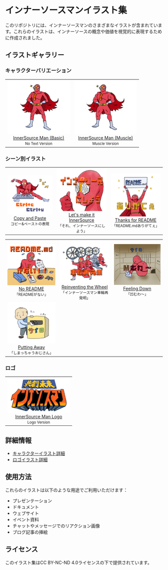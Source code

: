 # インナーソースマンイラスト集

このリポジトリには、インナーソースマンのさまざまなイラストが含まれています。これらのイラストは、インナーソースの概念や価値を視覚的に表現するために作成されました。

## イラストギャラリー

### キャラクターバリエーション

<table>
  <tr>
    <td align="center">
      <img src="./character/character-no-text.png" width="200px"><br/>
      <a href="./character/character-no-text.png" download>InnerSource Man (Basic)</a><br/>
      <small>No Text Version</small>
    </td>
    <td align="center">
      <img src="./character/character-no-text-muscle.png" width="200px"><br/>
      <a href="./character/character-no-text-muscle.png" download>InnerSource Man (Muscle)</a><br/>
      <small>Muscle Version</small>
    </td>
  </tr>
</table>

### シーン別イラスト

<table>
  <tr>
    <td align="center">
      <img src="./character/character-copy.png" width="200px"><br/>
      <a href="./character/character-copy.png" download>Copy and Paste</a><br/>
      <small>コピー&ペーストの表現</small>
    </td>
    <td align="center">
      <img src="./character/lets-make-it-innersource.png" width="200px"><br/>
      <a href="./character/lets-make-it-innersource.png" download>Let's make it InnerSource</a><br/>
      <small>「それ、インナーソースにしよう」</small>
    </td>
    <td align="center">
      <img src="./character/thanks-for-readme.png" width="200px"><br/>
      <a href="./character/thanks-for-readme.png" download>Thanks for README</a><br/>
      <small>「README.mdありがてぇ」</small>
    </td>
  </tr>
</table>

<table>
  <tr>
    <td align="center">
      <img src="./character/no-readme.png" width="200px"><br/>
      <a href="./character/no-readme.png" download>No README</a><br/>
      <small>「READMEがない」</small>
    </td>
    <td align="center">
      <img src="./character/reinventing-the-wheel.png" width="200px"><br/>
      <a href="./character/reinventing-the-wheel.png" download>Reinventing the Wheel</a><br/>
      <small>「インナーソースマン車輪再発明」</small>
    </td>
    <td align="center">
      <img src="./character/feeling-down.png" width="200px"><br/>
      <a href="./character/feeling-down.png" download>Feeling Down</a><br/>
      <small>「凹むわ〜」</small>
    </td>
  </tr>
  <tr>
    <td align="center">
      <img src="./character/putting-away-man.png" width="200px"><br/>
      <a href="./character/putting-away-man.png" download>Putting Away</a><br/>
      <small>「しまっちゃうおじさん」</small>
    </td>
  </tr>
</table>

### ロゴ

<table>
  <tr>
    <td align="center">
      <img src="./logo/innersource-man-logo_small.png" width="200px"><br/>
      <a href="./logo/innersource-man-logo_small.png" download>InnerSource Man Logo</a><br/>
      <small>Logo Version</small>
    </td>
  </tr>
</table>

## 詳細情報

- [キャラクターイラスト詳細](./character/)
- [ロゴイラスト詳細](./logo/)

## 使用方法

これらのイラストは以下のような用途でご利用いただけます：
- プレゼンテーション
- ドキュメント
- ウェブサイト
- イベント資料
- チャットやメッセージでのリアクション画像
- ブログ記事の挿絵

## ライセンス

このイラスト集はCC BY-NC-ND 4.0ライセンスの下で提供されています。
